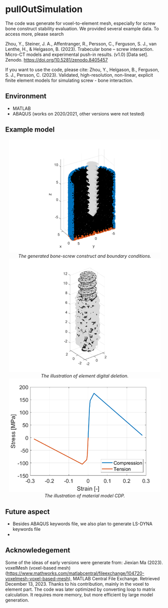 # pullOutSimulation

The code was generate for voxel-to-element mesh, especially for screw bone construct stability evaluation. We provided several example data. To access more, please search 

Zhou, Y., Steiner, J. A., Affentranger, R., Persson, C., Ferguson, S. J., van Lenthe, H., & Helgason, B. (2023). Trabecular bone – screw interaction. Micro-CT models and experimental push-in results. (v1.0) [Data set]. Zenodo. https://doi.org/10.5281/zenodo.8405457

If you want to use the code, please cite:
Zhou, Y., Helgason, B., Ferguson, S. J., Persson, C. (2023). Validated, high-resolution, non-linear, explicit finite element models for simulating screw - bone interaction.

## Environment
* MATLAB
* ABAQUS (works on 2020/2021, other versions were not tested)

## Example model
<p align="center">
    <img src="Figs/screwBoneMesh.png" width="480"> <br />
    <em> The generated bone-screw construct and boundary conditions. </em> <br />
    <img src="Figs/screwBoneMeshDel.png" width="480"> <br />
    <em> The illustration of element digital deletion. </em> <br />
    <img src="Figs/stressStrainCurve.png" width="480"> <br />
    <em> The illustration of material model CDP. </em>
</p>

## Future aspect
* Besides ABAQUS keywords file, we also plan to generate LS-DYNA keywords file
* 

## Acknowledegement
Some of the ideas of early versions were generate from: Jiexian Ma (2023). voxelMesh (voxel-based mesh) (https://www.mathworks.com/matlabcentral/fileexchange/104720-voxelmesh-voxel-based-mesh), MATLAB Central File Exchange. Retrieved December 13, 2023.
Thanks to his contribution, mainly in the voxel to element part. The code was later optimized by converting loop to matrix calculation. It requires more memory, but more efficient by large model generation.